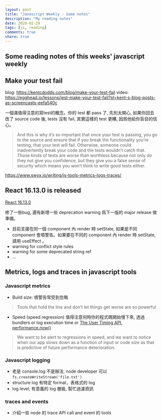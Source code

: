 ```yaml
---
layout: post
title: "Javascript Weekly - Some notes"
description: "My reading notes"
date: 2020-02-29
tags: [js, reading]
comments: true
share: true
---
```

Some reading notes of this weeks' javascript weekly
---

## Make your test fail
blog: https://kentcdodds.com/blog/make-your-test-fail
video: https://egghead.io/lessons/jest-make-your-test-fail?pl=kent-s-blog-posts-as-screencasts-eefa540c

一個滿值得注意的寫test的概念。你的 test 都 pass 了, 先別太開心, 如果你回去改了 source code 後, tests 沒有 fail, 其實這樣的 test 更糟, 因爲他給你盲目的信心。

> And this is why it’s so important that once your test is passing, you go to the source and ensure that if you break the functionality you’re testing, that your test will fail. Otherwise, someone could inadvertently break your code and the tests wouldn’t catch that. Those kinds of tests are worse than worthless because not only do they not give you confidence, but they give you a false sense of security which means you won’t think to write good tests either.





https://www.swyx.io/writing/js-tools-metrics-logs-traces/

## React 16.13.0 is released
[React 16.13.0](https://reactjs.org/blog/2020/02/26/react-v16.13.0.html)

修了一些bug, 還有新增一些 deprecation warning 爲下一版的 major release 做準備。


* 目前支援在同一個 component 內 render 時 setState, 如果是不同 component 會噴警告。如果要在不同的 component 內 render 時 setState, 請用 useEffect 。
* warning for conflict style rules
* warning for some deprecated string ref
* ...

## Metrics, logs and traces in javascript tools
### Javascript metrics
 * Build size: 噴警告常受到忽略
 > Tools that hold the line and don’t let things get worse are so powerful
 * Speed (speed regression) 值得注意何時你的程式碼開始慢下來, 透過 bundlers or log execution time or [The User Timing API](https://developers.google.com/web/tools/lighthouse/audits/console-time), [performance.now()](https://developer.mozilla.org/en-US/docs/Web/API/Performance/now)
 > We want to be alert to regressions in speed, and we want to notice when our app slows down as a function of input or code size as that is predictive of future performance deterioration.

### Javascript logging
* 老是 console.log 不是辦法, node developer 可以`fs.createWriteStream('file.txt')`
* structure log 有特定 format，表格式的 log
* log level, 有意義的 log 層級, 幫忙過濾資訊

### traces and events
* 介紹一些 node 的 trace API call and event 的 tools



